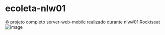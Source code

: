 # ecoleta-nlw01
♻️  projeto completo server-web-mobile realizado durante nlw#01 Rocktseat
![image](https://user-images.githubusercontent.com/50926585/84098208-9ec39480-a9d4-11ea-9d5b-020ceb76371a.png)
